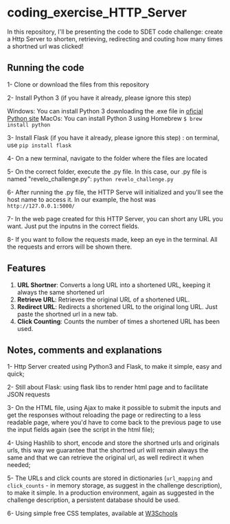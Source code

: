 # coding_exercise_HTTP_Server
In this repository, I'll be presenting the code to SDET code challenge: create a Http Server to shorten, retrieving, redirecting and couting how many times a shortned url was clicked!

## Running the code

1- Clone or download the files from this repository

2- Install Python 3 (if you have it already, please ignore this step)

Windows: You can install Python 3 downloading the .exe file in [oficial Python site](https://www.python.org/downloads/)
MacOs: You can install Python 3 using Homebrew `$ brew install python`

3- Install Flask (if you have it already, please ignore this step) : on terminal, use `pip install flask`

4- On a new terminal, navigate to the folder where the files are located

5- On the correct folder, execute the .py file. In this case, our .py file is named "revelo_challenge.py": `python revelo_challenge.py`

6- After running the .py file, the HTTP Serve will initialized and you'll see the host name to access it. In our example, the host was `http://127.0.0.1:5000/`

7- In the web page created for this HTTP Server, you can short any URL you want. Just put the inputns in the correct fields.

8- If you want to follow the requests made, keep an eye in the terminal. All the requests and errors will be shown there.


## Features

1. **URL Shortner**: Converts a long URL into a shortened URL, keeping it always the same shortened url
2. **Retrieve URL**: Retrieves the original URL of a shortened URL.
3. **Redirect URL**: Redirects a shortened URL to the original long URL. Just paste the shortned url in a new tab.
4. **Click Counting**: Counts the number of times a shortened URL has been used.


## Notes, comments and explanations

1- Http Server created using Python3 and Flask, to make it simple, easy and quick;

2- Still about Flask: using flask libs to render html page and to facilitate JSON requests

3- On the HTML file, using Ajax to make it possible to submit the inputs and get the responses without reloading the page or redirecting to a less readable page, where you'd have to come back to the previous page to use the input fields again (see the script in the html file); 

4- Using Hashlib to short, encode and store the shortned urls and originals urls, this way we guarantee that the shortned url will remain always the same and that we can retrieve the original url, as well redirect it when needed;

5- The URLs and click counts are stored in dictionaries (`url_mapping` and `click_counts` -  in memory storage, as suggest in the challenge description), to make it simple. In a production environment, again as suggested in the challenge description, a persistent database should be used.

6- Using simple free CSS templates, available at [W3Schools](https://www.w3schools.com/w3css/tryit.asp?filename=tryw3css_templates_cv&stacked=h)

